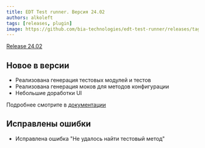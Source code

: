 ```yaml
---
title: EDT Test runner. Версия 24.02
authors: alkoleft
tags: [releases, plugin]
image: https://github.com/bia-technologies/edt-test-runner/releases/tag/24.02
---
```


[Release 24.02](https://github.com/bia-technologies/edt-test-runner/releases/tag/24.02)

## Новое в версии

* Реализована генерация тестовых модулей и тестов
* Реализована генерация моков для методов конфигурации
* Небольшие доработки UI

Подробнее смотрите в [документации](https://github.com/bia-technologies/edt-test-runner/blob/24.02/docs/%D0%A4%D1%83%D0%BD%D0%BA%D1%86%D0%B8%D0%B8.md#%D0%BA%D0%BE%D0%BC%D0%B0%D0%BD%D0%B4%D1%8B-%D0%BF%D0%BE%D0%BC%D0%BE%D1%89%D0%BD%D0%B8%D0%BA%D0%B8)

## Исправлены ошибки

* Исправлена ошибка "Не удалось найти тестовый метод"